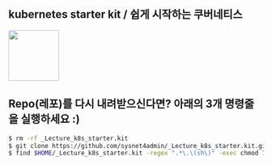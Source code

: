 ## kubernetes starter kit / 쉽게 시작하는 쿠버네티스

<img src="https://cdn.inflearn.com/public/files/courses/326651/0f14d4e6-adbe-4138-a373-14da74deb178/326651-kor.png" width="100">

## Repo(레포)를 다시 내려받으신다면? 아래의 3개 명령줄을 실행하세요 :) 
```bash 
$ rm -rf _Lecture_k8s_starter.kit 
$ git clone https://github.com/sysnet4admin/_Lecture_k8s_starter.kit.git $HOME/_Lecture_k8s_starter.kit
$ find $HOME/_Lecture_k8s_starter.kit -regex ".*\.\(sh\)" -exec chmod 700 {} \;
```
